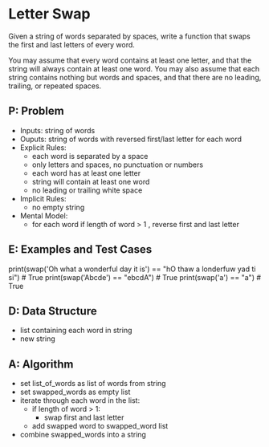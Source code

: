 # Letter Swap
Given a string of words separated by spaces, write a function that swaps the first and last letters of every word.

You may assume that every word contains at least one letter, and that the string will always contain at least one word. You may also assume that each string contains nothing but words and spaces, and that there are no leading, trailing, or repeated spaces.

## P: Problem
- Inputs: string of words
- Ouputs: string of words with reversed first/last letter for each word 
- Explicit Rules:
    - each word is separated by a space
    - only letters and spaces, no punctuation or numbers
    - each word has at least one letter
    - string will contain at least one word 
    - no leading or trailing white space
- Implicit Rules:
    - no empty string 
- Mental Model: 
    - for each word if length of word > 1 , reverse first and last letter

## E: Examples and Test Cases
print(swap('Oh what a wonderful day it is')
      == "hO thaw a londerfuw yad ti si")  # True
print(swap('Abcde') == "ebcdA")            # True
print(swap('a') == "a")                    # True

## D: Data Structure
- list containing each word in string
- new string 

## A: Algorithm
- set list_of_words as list of words from string
- set swapped_words as empty list 
- iterate through each word in the list:
    - if length of word > 1:
        - swap first and last letter
    - add swapped word to swapped_word list
- combine swapped_words into a string
